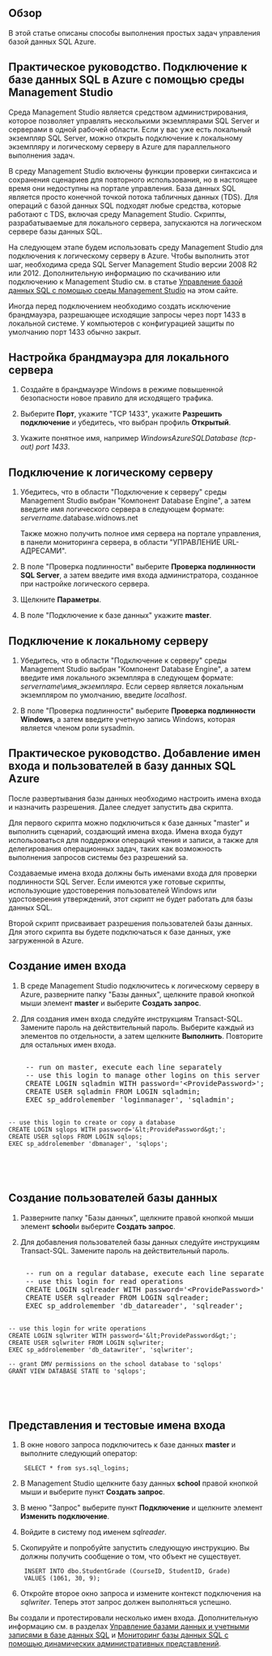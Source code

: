 ﻿<properties 
	pageTitle="Управление базой данных SQL" 
	description="Узнайте, как управлять базой данных SQL Azure." 
	headerExpose="" 
	footerExpose="" 
	authors="jeffgoll" 
	manager="jeffreyg" 
	editor="" 
	services="sql-database" 
	documentationCenter=""/>

<tags 
	ms.service="sql-database" 
	ms.workload="data-management" 
	ms.tgt_pltfrm="na" 
	ms.devlang="na" 
	ms.topic="article" 
	ms.date="01/13/2015" 
	ms.author="jeffreyg"/>


## Обзор

В этой статье описаны способы выполнения простых задач управления базой данных SQL Azure. 

## Практическое руководство. Подключение к базе данных SQL в Azure с помощью среды Management Studio

Среда Management Studio является средством администрирования, которое позволяет управлять несколькими экземплярами SQL Server и серверами в одной рабочей области. Если у вас уже есть локальный экземпляр SQL Server, можно открыть подключение к локальному экземпляру и логическому серверу в Azure для параллельного выполнения задач.

В среду Management Studio включены функции проверки синтаксиса и сохранения сценариев для повторного использования, но в настоящее время они недоступны на портале управления. База данных SQL является просто конечной точкой потока табличных данных (TDS). Для операций с базой данных SQL подходят любые средства, которые работают с TDS, включая среду Management Studio. Скрипты, разрабатываемые для локального сервера, запускаются на логическом сервере базы данных SQL. 

На следующем этапе будем использовать среду Management Studio для подключения к логическому серверу в Azure. Чтобы выполнить этот шаг, необходима среда SQL Server Management Studio версии 2008 R2 или 2012. Дополнительную информацию по скачиванию или подключению к Management Studio см. в статье [Управление базой данных SQL с помощью среды Management Studio][] на этом сайте.

Иногда перед подключением необходимо создать исключение брандмауэра, разрешающее исходящие запросы через порт 1433 в локальной системе. У компьютеров с конфигурацией защиты по умолчанию порт 1433 обычно закрыт. 

## Настройка брандмауэра для локального сервера

1. Создайте в брандмауэре Windows в режиме повышенной безопасности новое правило для исходящего трафика.

2. Выберите **Порт**, укажите "TCP 1433", укажите **Разрешить подключение** и убедитесь, что выбран профиль **Открытый**.

3. Укажите понятное имя, например *WindowsAzureSQLDatabase (tcp-out) port 1433*. 


## Подключение к логическому серверу

1. Убедитесь, что в области "Подключение к серверу" среды Management Studio выбран "Компонент Database Engine", а затем введите имя логического сервера в следующем формате: *servername*.database.widnows.net

	Также можно получить полное имя сервера на портале управления, в панели мониторинга сервера, в области "УПРАВЛЕНИЕ URL-АДРЕСАМИ".

2. В поле "Проверка подлинности" выберите **Проверка подлинности SQL Server**, а затем введите имя входа администратора, созданное при настройке логического сервера.

3. Щелкните **Параметры**. 

4. В поле "Подключение к базе данных" укажите **master**.


## Подключение к локальному серверу

1. Убедитесь, что в области "Подключение к серверу" среды Management Studio выбран "Компонент Database Engine", а затем введите имя локального экземпляра в следующем формате: *servername*\\*имя_экземпляра*. Если сервер является локальным экземпляром по умолчанию, введите *localhost*.

2. В поле "Проверка подлинности" выберите **Проверка подлинности Windows**, а затем введите учетную запись Windows, которая является членом роли sysadmin.


## Практическое руководство. Добавление имен входа и пользователей в базу данных SQL Azure

После развертывания базы данных необходимо настроить имена входа и назначить разрешения. Далее следует запустить два скрипта.

Для первого скрипта можно подключиться к базе данных "master" и выполнить сценарий, создающий имена входа. Имена входа будут использоваться для поддержки операций чтения и записи, а также для делегирования операционных задач, таких как возможность выполнения запросов системы без разрешений sa.

Создаваемые имена входа должны быть именами входа для проверки подлинности SQL Server. Если имеются уже готовые скрипты, использующие удостоверения пользователей Windows или удостоверения утверждений, этот скрипт не будет работать для базы данных SQL.

Второй скрипт присваивает разрешения пользователей базы данных. Для этого скрипта вы будете подключаться к базе данных, уже загруженной в Azure.

## Создание имен входа

1. В среде Management Studio подключитесь к логическому серверу в Azure, разверните папку "Базы данных", щелкните правой кнопкой мыши элемент **master** и выберите **Создать запрос**.

2. Для создания имен входа следуйте инструкциям Transact-SQL. Замените пароль на действительный пароль. Выберите каждый из элементов по отдельности, а затем щелкните **Выполнить**. Повторите для остальных имен входа.

<div style="width:auto; height:auto; overflow:auto"><pre>
    -- run on master, execute each line separately
    -- use this login to manage other logins on this server
    CREATE LOGIN sqladmin WITH password='&lt;ProvidePassword&gt;'; 
    CREATE USER sqladmin FROM LOGIN sqladmin;
    EXEC sp_addrolemember 'loginmanager', 'sqladmin';

    -- use this login to create or copy a database
    CREATE LOGIN sqlops WITH password='&lt;ProvidePassword&gt;';
    CREATE USER sqlops FROM LOGIN sqlops;
    EXEC sp_addrolemember 'dbmanager', 'sqlops';
</pre></div>


## Создание пользователей базы данных

1. Разверните папку "Базы данных", щелкните правой кнопкой мыши элемент **school**и выберите **Создать запрос**.

2. Для добавления пользователей базы данных следуйте инструкциям Transact-SQL. Замените пароль на действительный пароль. 

<div style="width:auto; height:auto; overflow:auto"><pre>
    -- run on a regular database, execute each line separately
    -- use this login for read operations
    CREATE LOGIN sqlreader WITH password='&lt;ProvidePassword&gt;';
    CREATE USER sqlreader FROM LOGIN sqlreader;
    EXEC sp_addrolemember 'db_datareader', 'sqlreader';

    -- use this login for write operations
    CREATE LOGIN sqlwriter WITH password='&lt;ProvidePassword&gt;';
    CREATE USER sqlwriter FROM LOGIN sqlwriter;
    EXEC sp_addrolemember 'db_datawriter', 'sqlwriter';

    -- grant DMV permissions on the school database to 'sqlops'
    GRANT VIEW DATABASE STATE to 'sqlops';
</pre></div>

## Представления и тестовые имена входа

1. В окне нового запроса подключитесь к базе данных **master** и выполните следующий оператор: 

        SELECT * from sys.sql_logins;

2. В Management Studio щелкните базу данных **school** правой кнопкой мыши и выберите пункт **Создать запрос**.

3. В меню "Запрос" выберите пункт **Подключение** и щелкните элемент **Изменить подключение**.

4. Войдите в систему под именем *sqlreader*.

5. Скопируйте и попробуйте запустить следующую инструкцию. Вы должны получить сообщение о том, что объект не существует.

        INSERT INTO dbo.StudentGrade (CourseID, StudentID, Grade)
        VALUES (1061, 30, 9);

6. Откройте второе окно запроса и измените контекст подключения на *sqlwriter*. Теперь этот запрос должен выполняться успешно.

Вы создали и протестировали несколько имен входа. Дополнительную информацию см. в разделах [Управление базами данных и учетными записями в базе данных SQL][] и [Мониторинг базы данных SQL с помощью динамических административных представлений][].

[Управление базами данных и учетными записями в базе данных SQL]: http://msdn.microsoft.com/library/windowsazure/ee336235.aspx
[Мониторинг базы данных SQL с помощью динамических административных представлений]: http://msdn.microsoft.com/library/windowsazure/ff394114.aspx
[Управление базой данных SQL с помощью среды Management Studio]: http://www.windowsazure.com/develop/net/common-tasks/sql-azure-management/






<!--HONumber=47-->
